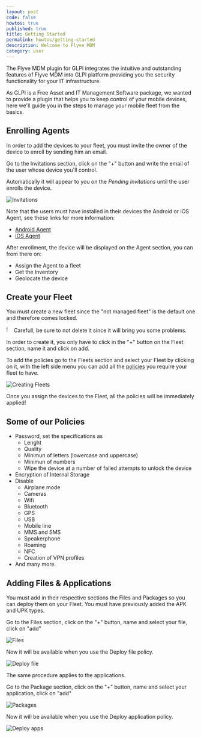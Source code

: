 ```yaml
---
layout: post
code: false
howtos: true
published: true
title: Getting Started
permalink: howtos/getting-started
description: Welcome to Flyve MDM
category: user
---
```

The Flyve MDM plugin for GLPI integrates the intuitive and outstanding features of Flyve MDM into GLPI platform providing you the security functionality for your IT infrastructure.

As GLPI is a Free Asset and IT Management Software package, we wanted to provide a plugin that helps you to keep control of your mobile devices, here we'll guide you in the steps to manage your mobile fleet from the basics.

## Enrolling Agents

In order to add the devices to your fleet, you must invite the owner of the device to enroll by sending him an email.

Go to the Invitations section, click on the "+" button and write the email of the user whose device you'll control.

Automatically it will appear to you on the _Pending Invitations_ until the user enrolls the device.

![Invitations](https://raw.githubusercontent.com/Naylin15/Screenshots/master/glpi/invitations.gif)

Note that the users must have installed in their devices the Android or iOS Agent, see these links for more information:

* [Android Agent](http://flyve.org/android-mdm-agent/)
* [iOS Agent](http://flyve.org/ios-mdm-agent/)

After enrollment, the device will be displayed on the Agent section, you can from there on:

* Assign the Agent to a fleet
* Get the Inventory
* Geolocate the device

## Create your Fleet

You must create a new fleet since the "not managed fleet" is the default one and therefore comes locked.

<img src="{{ '/images/picto-warning.png' | absolute_url }}" alt="!" height="16px"> Carefull, be sure to not delete it since it will bring you some problems.

In order to create it, you only have to click in the "+" button on the Fleet section, name it and click on add.

To add the policies go to the Fleets section and select your Fleet by clicking on it, with the left side menu you can add all the [policies](#some-of-our-policies) you require your fleet to have.

![Creating Fleets](https://raw.githubusercontent.com/Naylin15/Screenshots/master/glpi/fleet.gif)

Once you assign the devices to the Fleet, all the policies will be immediately applied!

## Some of our Policies

* Password, set the specifications as
  * Lenght
  * Quality
  * Minimun of letters (lowercase and uppercase)
  * Minimun of numbers
  * Wipe the device at a number of failed attempts to unlock the device
* Encryption of Internal Storage
* Disable
  * Airplane mode
  * Cameras
  * Wifi
  * Bluetooth
  * GPS
  * USB
  * Mobile line
  * MMS and SMS
  * Speakerphone
  * Roaming
  * NFC
  * Creation of VPN profiles
* And many more.

## Adding Files & Applications

You must add in their respective sections the Files and Packages so you can deploy them on your Fleet. You must have previously added the APK and UPK types.

Go to the Files section, click on the "+" button, name and select your file, click on "add"

![Files](https://raw.githubusercontent.com/Naylin15/Screenshots/master/glpi/file.gif)

Now it will be available when you use the Deploy file policy.

![Deploy file](https://raw.githubusercontent.com/Naylin15/Screenshots/master/glpi/df1.png)

The same procedure applies to the applications.

Go to the Package section, click on the "+" button, name and select your application, click on "add"

![Packages](https://raw.githubusercontent.com/Naylin15/Screenshots/master/glpi/da.gif)

Now it will be available when you use the Deploy application policy.

![Deploy apps](https://raw.githubusercontent.com/Naylin15/Screenshots/master/glpi/app4.png)